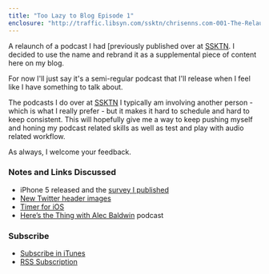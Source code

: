 ```yaml
---
title: "Too Lazy to Blog Episode 1"
enclosure: "http://traffic.libsyn.com/ssktn/chrisenns.com-001-The-Relaunch.mp3\r\n9113067\r\naudio/mpeg\r\na:1:{s:8:\"duration\";s:8:\"00:12:30\";}"
---
```

<p>A relaunch of a podcast I had [previously published over at <a href="http://www.ssktn.com/shows/too-lazy-to-blog/">SSKTN</a>. I decided to use the name and rebrand it as a supplemental piece of content here on my blog.</p>
<p>For now I'll just say it's a semi-regular podcast that I'll release when I feel like I have something to talk about.</p>
<p>The podcasts I do over at <a href="http://www.ssktn.com">SSKTN</a> I typically am involving another person - which is what I really prefer - but it makes it hard to schedule and hard to keep consistent. This will hopefully give me a way to keep pushing myself and honing my podcast related skills as well as test and play with audio related workflow.</p>
<p>As always, I welcome your feedback.</p>
<h3>Notes and Links Discussed</h3>
<ul>
<li>iPhone 5 released and the <a href="https://chrisenns.com/2012/09/results-from-the-iphone-5-survey/">survey I published</a></li>
<li><a href="http://blog.twitter.com/2012/09/because-you-have-more-to-show.html">New Twitter header images</a></li>
<li><a href="https://chrisenns.com/2012/08/timer-for-ios-available-for-free/">Timer for iOS</a></li>
<li><a href="https://chrisenns.com/2012/09/heres-the-thing-with-alec-baldwin/">Here&#8217;s the Thing with Alec Baldwin</a> podcast</li>
</ul>
<h3 id="subscribe">Subscribe</h3>
<ul>
<li><a href="http://phobos.apple.com/WebObjects/MZStore.woa/wa/viewPodcast?id=563304315">Subscribe in iTunes</a></li>
<li><a href="https://chrisenns.com/feed/podcast/">RSS Subscription</a></li>
</ul>
